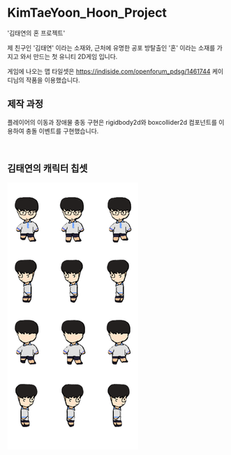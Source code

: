# KimTaeYoon_Hoon_Project
'김태연의 혼 프로젝트'

제 친구인 '김태연' 이라는 소재와, 근처에 유명한 공포 방탈출인 '혼' 이라는 소재를 가지고 와서
만드는 첫 유니티 2D게임 입니다.

게임에 나오는 맵 타일셋은 https://indiside.com/openforum_pdsg/1461744 케이디님의 작품을 이용했습니다.

## 제작 과정
플레이어의 이동과 장애물 충동 구현은 rigidbody2d와 boxcollider2d 컴포넌트를 이용하여 충돌 이벤트를 구현했습니다.

<br>

## 김태연의 캐릭터 칩셋

<div align="left">
  <img src="https://github.com/MiruHeon/Normal-Project/blob/main/KimTaeYeon.png?raw=true" alt="이미지" style="width: 300px;">
</div>
